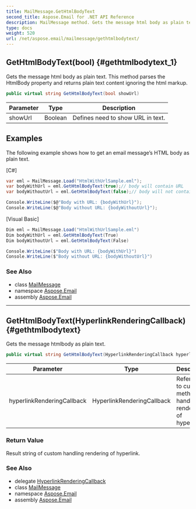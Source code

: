 ```yaml
---
title: MailMessage.GetHtmlBodyText
second_title: Aspose.Email for .NET API Reference
description: MailMessage method. Gets the message html body as plain text. This method parses the HtmlBody property and returns plain text content ignoring the html markup
type: docs
weight: 520
url: /net/aspose.email/mailmessage/gethtmlbodytext/
---
```

## GetHtmlBodyText(bool) {#gethtmlbodytext_1}

Gets the message html body as plain text. This method parses the HtmlBody property and returns plain text content ignoring the html markup.

```csharp
public virtual string GetHtmlBodyText(bool showUrl)
```

| Parameter | Type | Description |
| --- | --- | --- |
| showUrl | Boolean | Defines need to show URL in text. |

## Examples

The following example shows how to get an email message’s HTML body as plain text.

[C#]

```csharp
var eml = MailMessage.Load("HtmlWithUrlSample.eml");
var bodyWithUrl = eml.GetHtmlBodyText(true);// body will contain URL
var bodyWithoutUrl = eml.GetHtmlBodyText(false);// body will not contain URL

Console.WriteLine($@"Body with URL: {bodyWithUrl}");
Console.WriteLine($@"Body without URL: {bodyWithoutUrl}");
```

[Visual Basic]

```csharp
Dim eml = MailMessage.Load("HtmlWithUrlSample.eml")
Dim bodyWithUrl = eml.GetHtmlBodyText(True)
Dim bodyWithoutUrl = eml.GetHtmlBodyText(False)

Console.WriteLine($"Body with URL: {bodyWithUrl}")
Console.WriteLine($"Body without URL: {bodyWithoutUrl}")
```

### See Also

* class [MailMessage](../)
* namespace [Aspose.Email](../../mailmessage/)
* assembly [Aspose.Email](../../../)

---

## GetHtmlBodyText(HyperlinkRenderingCallback) {#gethtmlbodytext}

Gets the message htmlbody as plain text.

```csharp
public virtual string GetHtmlBodyText(HyperlinkRenderingCallback hyperlinkRenderingCallback)
```

| Parameter | Type | Description |
| --- | --- | --- |
| hyperlinkRenderingCallback | HyperlinkRenderingCallback | Reference to custom method for handling rendering of hyperlink. |

### Return Value

Result string of custom handling rendering of hyperlink.

### See Also

* delegate [HyperlinkRenderingCallback](../../hyperlinkrenderingcallback/)
* class [MailMessage](../)
* namespace [Aspose.Email](../../mailmessage/)
* assembly [Aspose.Email](../../../)



